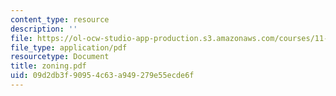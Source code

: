 ```yaml
---
content_type: resource
description: ''
file: https://ol-ocw-studio-app-production.s3.amazonaws.com/courses/11-332j-urban-design-fall-2003/09d2db3f90954c63a949279e55ecde6f_zoning.pdf
file_type: application/pdf
resourcetype: Document
title: zoning.pdf
uid: 09d2db3f-9095-4c63-a949-279e55ecde6f
---
```


